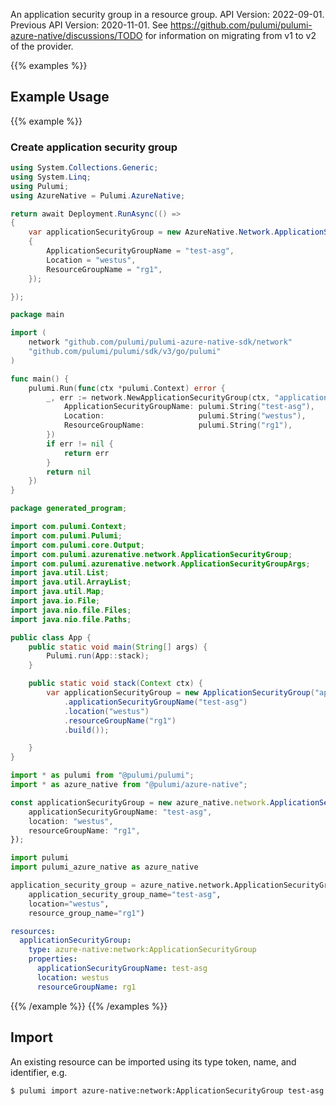 An application security group in a resource group.
API Version: 2022-09-01.
Previous API Version: 2020-11-01. See https://github.com/pulumi/pulumi-azure-native/discussions/TODO for information on migrating from v1 to v2 of the provider.

{{% examples %}}
## Example Usage
{{% example %}}
### Create application security group
```csharp
using System.Collections.Generic;
using System.Linq;
using Pulumi;
using AzureNative = Pulumi.AzureNative;

return await Deployment.RunAsync(() => 
{
    var applicationSecurityGroup = new AzureNative.Network.ApplicationSecurityGroup("applicationSecurityGroup", new()
    {
        ApplicationSecurityGroupName = "test-asg",
        Location = "westus",
        ResourceGroupName = "rg1",
    });

});


```

```go
package main

import (
	network "github.com/pulumi/pulumi-azure-native-sdk/network"
	"github.com/pulumi/pulumi/sdk/v3/go/pulumi"
)

func main() {
	pulumi.Run(func(ctx *pulumi.Context) error {
		_, err := network.NewApplicationSecurityGroup(ctx, "applicationSecurityGroup", &network.ApplicationSecurityGroupArgs{
			ApplicationSecurityGroupName: pulumi.String("test-asg"),
			Location:                     pulumi.String("westus"),
			ResourceGroupName:            pulumi.String("rg1"),
		})
		if err != nil {
			return err
		}
		return nil
	})
}

```

```java
package generated_program;

import com.pulumi.Context;
import com.pulumi.Pulumi;
import com.pulumi.core.Output;
import com.pulumi.azurenative.network.ApplicationSecurityGroup;
import com.pulumi.azurenative.network.ApplicationSecurityGroupArgs;
import java.util.List;
import java.util.ArrayList;
import java.util.Map;
import java.io.File;
import java.nio.file.Files;
import java.nio.file.Paths;

public class App {
    public static void main(String[] args) {
        Pulumi.run(App::stack);
    }

    public static void stack(Context ctx) {
        var applicationSecurityGroup = new ApplicationSecurityGroup("applicationSecurityGroup", ApplicationSecurityGroupArgs.builder()        
            .applicationSecurityGroupName("test-asg")
            .location("westus")
            .resourceGroupName("rg1")
            .build());

    }
}

```

```typescript
import * as pulumi from "@pulumi/pulumi";
import * as azure_native from "@pulumi/azure-native";

const applicationSecurityGroup = new azure_native.network.ApplicationSecurityGroup("applicationSecurityGroup", {
    applicationSecurityGroupName: "test-asg",
    location: "westus",
    resourceGroupName: "rg1",
});

```

```python
import pulumi
import pulumi_azure_native as azure_native

application_security_group = azure_native.network.ApplicationSecurityGroup("applicationSecurityGroup",
    application_security_group_name="test-asg",
    location="westus",
    resource_group_name="rg1")

```

```yaml
resources:
  applicationSecurityGroup:
    type: azure-native:network:ApplicationSecurityGroup
    properties:
      applicationSecurityGroupName: test-asg
      location: westus
      resourceGroupName: rg1

```

{{% /example %}}
{{% /examples %}}

## Import

An existing resource can be imported using its type token, name, and identifier, e.g.

```sh
$ pulumi import azure-native:network:ApplicationSecurityGroup test-asg /subscriptions/subid/resourceGroups/rg1/providers/Microsoft.Network/applicationSecurityGroups/test-asg 
```
